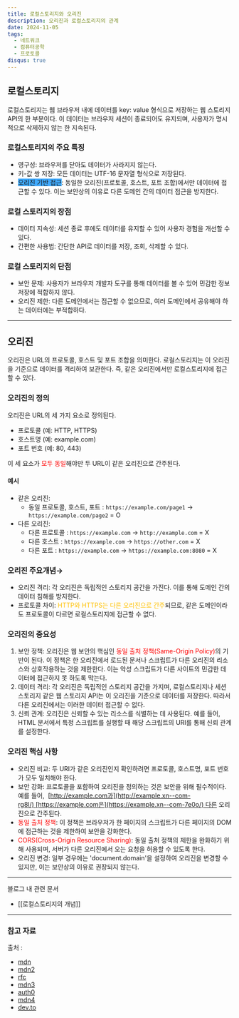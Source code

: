 ```yaml
---
title: 로컬스토리지와 오리진
description: 오리진과 로컬스토리지의 관계
date: 2024-11-05
tags:
  - 네트워크
  - 컴퓨터공학
  - 프로토콜
disqus: true
---
```

## 로컬스토리지

로컬스토리지는 웹 브라우저 내에 데이터를 key: value 형식으로 저장하는 웹 스토리지 API의 한 부분이다. 이 데이터는 브라우저 세션이 종료되어도 유지되며, 사용자가 명시적으로 삭제하지 않는 한 지속된다.

### 로컬스토리지의 주요 특징
- 영구성: 브라우저를 닫아도 데이터가 사라지지 않는다.
- 키-값 쌍 저장: 모든 데이터는 UTF-16 문자열 형식으로 저장된다.
- <span style="background:#40a9ff">오리진 기반 접근</span>: 동일한 오리진(프로토콜, 호스트, 포트 조합)에서만 데이터에 접근할 수 있다. 이는 보안상의 이유로 다른 도메인 간의 데이터 접근을 방지한다.
### 로컬 스토리지의 장점
- 데이터 지속성: 세션 종료 후에도 데이터를 유지할 수 있어 사용자 경험을 개선할 수 있다.
- 간편한 사용법: 간단한 API로 데이터를 저장, 조회, 삭제할 수 있다.
### 로컬 스토리지의 단점
- 보안 문제: 사용자가 브라우저 개발자 도구를 통해 데이터를 볼 수 있어 민감한 정보 저장에 적합하지 않다.
- 오리진 제한: 다른 도메인에서는 접근할 수 없으므로, 여러 도메인에서 공유해야 하는 데이터에는 부적합하다.

---

## 오리진

오리진은 URL의 프로토콜, 호스트 및 포트 조합을 의미한다. 로컬스토리지는 이 오리진을 기준으로 데이터를 격리하여 보관한다. 즉, 같은 오리진에서만 로컬스토리지에 접근할 수 있다.

### 오리진의 정의
오리진은 URL의 세 가지 요소로 정의된다.

- 프로토콜 (예: HTTP, HTTPS)
- 호스트명 (예: example.com)
- 포트 번호 (예: 80, 443)

이 세 요소가 <span style="color:rgb(255, 0, 0)">모두 동일</span>해야만 두 URL이 같은 오리진으로 간주된다.

#### 예시
- 같은 오리진:
	- 동일 프로토콜, 호스트, 포트 :  `https://example.com/page1` → `https://example.com/page2` = O
- 다른 오리진:
	- 다른 프로토콜 : `https://example.com` → `http://example.com` = X
	- 다른 호스트 : `https://example.com` → `https://other.com` = X
	- 다른 포트 : `https://example.com` → `https://example.com:8080` = X


### 오리진 주요개념→
- 오리진 격리: 각 오리진은 독립적인 스토리지 공간을 가진다. 이를 통해 도메인 간의 데이터 침해를 방지한다.
- 프로토콜 차이: <span style="color:rgb(255, 192, 0)">HTTP와 HTTPS는 다른 오리진으로 간주</span>되므로, 같은 도메인이라도 프로토콜이 다르면 로컬스토리지에 접근할 수 없다.

### 오리진의 중요성
1. 보안 정책: 오리진은 웹 보안의 핵심인 <span style="color:rgb(255, 0, 0)">동일 출처 정책(Same-Origin Policy)</span>의 기반이 된다. 이 정책은 한 오리진에서 로드된 문서나 스크립트가 다른 오리진의 리소스와 상호작용하는 것을 제한한다. 이는 악성 스크립트가 다른 사이트의 민감한 데이터에 접근하지 못 하도록 막는다.
2. 데이터 격리: 각 오리진은 독립적인 스토리지 공간을 가지며, 로컬스토리지나 세션스토리지 같은 웹 스토리지 API는 이 오리진을 기준으로 데이터를 저장한다. 따라서 다른 오리진에서는 이러한 데이터 접근할 수 없다.
3. 신뢰 관계: 오리진은 신뢰할 수 있는 리소스를 식별하는 데 사용된다. 예를 들어, HTML 문서에서 특정 스크립트를 실행할 때 해당 스크립트의 URI를 통해 신뢰 관계를 설정한다.

### 오리진 핵심 사항
- 오리진 비교: 두 URI가 같은 오리진인지 확인하려면 프로토콜, 호스트명, 포트 번호가 모두 일치해야 한다.
- 보안 강화: 프로토콜을 포함하여 오리진을 정의하는 것은 보안을 위해 필수적이다. 예를 들어,  [http://example.com과](http://example.xn--com-rg8l/) [https://example.com은](https://example.xn--com-7e0o/) 다른 오리진으로 간주된다.
- <span style="color:rgb(255, 0, 0)">동일 출처 정책</span>: 이 정책은 브라우저가 한 페이지의 스크립트가 다른 페이지의 DOM에 접근하는 것을 제한하여 보안을 강화한다.
- <span style="color:rgb(255, 0, 0)">CORS(Cross-Origin Resource Sharing)</span>: 동일 출처 정책의 제한을 완화하기 위해 사용되며, 서버가 다른 오리진에서 오는 요청을 허용할 수 있도록 한다.
- 오리진 변경: 일부 경우에는 'document.domain'을 설정하여 오리진을 변경할 수 있지만, 이는 보안상의 이유로 권장되지 않는다.

---

블로그 내 관련 문서
- [[로컬스토리지의 개념]]

---
### 참고 자료
출처 :
- <a href="https://developer.mozilla.org/en-US/docs/Web/API/Window/localStorage" target="_blank">mdn</a>
- <a href="https://developer.mozilla.org/en-US/docs/Web/API/Web_Storage_API" target="_blank">mdn2</a>
- <a href="https://www.rfc-editor.org/rfc/rfc6454" target="_blank">rfc</a>
- <a href="https://developer.mozilla.org/en-US/docs/Glossary/Origin" target="_blank">mdn3</a>
- <a href="https://auth0.com/blog/secure-browser-storage-the-facts/" target="_blank">auth0</a>
- <a href="https://developer.mozilla.org/en-US/docs/Web/Security/Same-origin_policy?li_fat_id=bf90e1c3-40c1-4dfd-9935-d72f26d934c2" target="_blank">mdn4</a>
- <a href="https://dev.to/luwadev/handling-browser-storage-cookies-local-storage-session-storage-33h9" target="_blank">dev.to</a>